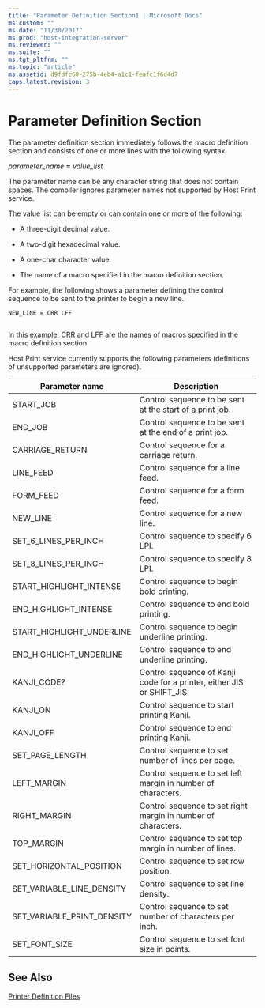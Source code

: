 ```yaml
---
title: "Parameter Definition Section1 | Microsoft Docs"
ms.custom: ""
ms.date: "11/30/2017"
ms.prod: "host-integration-server"
ms.reviewer: ""
ms.suite: ""
ms.tgt_pltfrm: ""
ms.topic: "article"
ms.assetid: d9fdfc60-275b-4eb4-a1c1-feafc1f6d4d7
caps.latest.revision: 3
---
```

# Parameter Definition Section
The parameter definition section immediately follows the macro definition section and consists of one or more lines with the following syntax.  
  
 *parameter_name* **=** *value_list*  
  
 The parameter name can be any character string that does not contain spaces. The compiler ignores parameter names not supported by Host Print service.  
  
 The value list can be empty or can contain one or more of the following:  
  
-   A three-digit decimal value.  
  
-   A two-digit hexadecimal value.  
  
-   A one-char character value.  
  
-   The name of a macro specified in the macro definition section.  
  
 For example, the following shows a parameter defining the control sequence to be sent to the printer to begin a new line.  
  
```  
NEW_LINE = CRR LFF  
  
```  
  
 In this example, CRR and LFF are the names of macros specified in the macro definition section.  
  
 Host Print service currently supports the following parameters (definitions of unsupported parameters are ignored).  
  
|Parameter name|Description|  
|--------------------|-----------------|  
|START_JOB|Control sequence to be sent at the start of a print job.|  
|END_JOB|Control sequence to be sent at the end of a print job.|  
|CARRIAGE_RETURN|Control sequence for a carriage return.|  
|LINE_FEED|Control sequence for a line feed.|  
|FORM_FEED|Control sequence for a form feed.|  
|NEW_LINE|Control sequence for a new line.|  
|SET_6_LINES_PER_INCH|Control sequence to specify 6 LPI.|  
|SET_8_LINES_PER_INCH|Control sequence to specify 8 LPI.|  
|START_HIGHLIGHT_INTENSE|Control sequence to begin bold printing.|  
|END_HIGHLIGHT_INTENSE|Control sequence to end bold printing.|  
|START_HIGHLIGHT_UNDERLINE|Control sequence to begin underline printing.|  
|END_HIGHLIGHT_UNDERLINE|Control sequence to end underline printing.|  
|KANJI_CODE?|Control sequence of Kanji code for a printer, either JIS or SHIFT_JIS.|  
|KANJI_ON|Control sequence to start printing Kanji.|  
|KANJI_OFF|Control sequence to end printing Kanji.|  
|SET_PAGE_LENGTH|Control sequence to set number of lines per page.|  
|LEFT_MARGIN|Control sequence to set left margin in number of characters.|  
|RIGHT_MARGIN|Control sequence to set right margin in number of characters.|  
|TOP_MARGIN|Control sequence to set top margin in number of lines.|  
|SET_HORIZONTAL_POSITION|Control sequence to set row position.|  
|SET_VARIABLE_LINE_DENSITY|Control sequence to set line density.|  
|SET_VARIABLE_PRINT_DENSITY|Control sequence to set number of characters per inch.|  
|SET_FONT_SIZE|Control sequence to set font size in points.|  
  
## See Also  
 [Printer Definition Files](../core/printer-definition-files1.md)